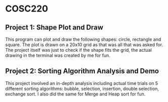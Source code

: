 # COSC220

## Project 1: Shape Plot and Draw

This program can plot and draw the following shapes: circle, rectangle and square.  The plot is drawn on a 20x10 grid as that was all that was asked for.  The project itself was just to check if the shape fits the grid, the actual drawing in the terminal was created by me for fun.

## Project 2: Sorting Algorithm Analysis and Demo

This project involved an in-depth analysis including actual time trials on 5 different sorting algorithms: bubble, selection, insertion, double selection, exchange sort.  I also did the same for Merge and Heap sort for fun.
